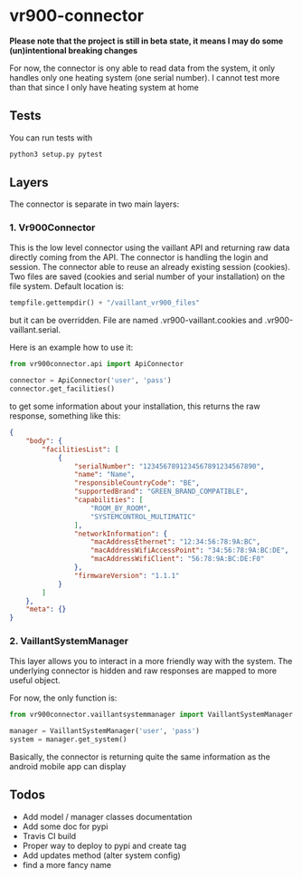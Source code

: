 # vr900-connector

<b>Please note that the project is still in beta state, it means  I may do some (un)intentional breaking changes</b>

For now, the connector is ony able to read data from the system, it only handles only one heating system (one serial number). I cannot test more than that since I only have heating system at home

## Tests
You can run tests with
```bash
python3 setup.py pytest
```

## Layers

The connector is separate in two main layers:

### 1. Vr900Connector
This is the low level connector using the vaillant API and returning raw data directly coming from the API. The connector is handling the login and session.
The connector able to reuse an already existing session (cookies). Two files are saved (cookies and serial number of your installation) on the file system. Default location is:
```python
tempfile.gettempdir() + "/vaillant_vr900_files"
```
but it can be overridden. File are named .vr900-vaillant.cookies and .vr900-vaillant.serial.


Here is an example how to use it:
```python
from vr900connector.api import ApiConnector
   
connector = ApiConnector('user', 'pass')
connector.get_facilities() 
```
to get some information about your installation, this returns the raw response, something like this:
```json
{
    "body": {
        "facilitiesList": [
            {
                "serialNumber": "1234567891234567891234567890",
                "name": "Name",
                "responsibleCountryCode": "BE",
                "supportedBrand": "GREEN_BRAND_COMPATIBLE",
                "capabilities": [
                    "ROOM_BY_ROOM",
                    "SYSTEMCONTROL_MULTIMATIC"
                ],
                "networkInformation": {
                    "macAddressEthernet": "12:34:56:78:9A:BC",
                    "macAddressWifiAccessPoint": "34:56:78:9A:BC:DE",
                    "macAddressWifiClient": "56:78:9A:BC:DE:F0"
                },
                "firmwareVersion": "1.1.1"
            }
        ]
    },
    "meta": {}
}
```

### 2. VaillantSystemManager
This layer allows you to interact in a more friendly way with the system.
The underlying connector is hidden and raw responses are mapped to more useful object.

For now, the only function is:
```python
from vr900connector.vaillantsystemmanager import VaillantSystemManager
   
manager = VaillantSystemManager('user', 'pass')
system = manager.get_system() 
```
Basically, the connector is returning quite the same information as the android mobile app can display

## Todos
* Add model / manager classes documentation
* Add some doc for pypi
* Travis CI build
* Proper way to deploy to pypi and create tag
* Add updates method (alter system config)
* find a more fancy name
